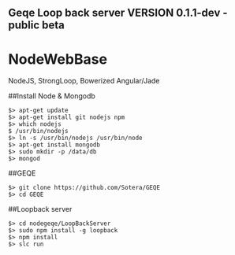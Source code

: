 ## Geqe Loop back server  VERSION 0.1.1-dev - public beta

# NodeWebBase
NodeJS, StrongLoop, Bowerized Angular/Jade

##Install Node & Mongodb
```
$> apt-get update  
$> apt-get install git nodejs npm  
$> which nodejs  
$ /usr/bin/nodejs  
$> ln -s /usr/bin/nodejs /usr/bin/node  
$> apt-get install mongodb  
$> sudo mkdir -p /data/db  
$> mongod  
```
##GEQE
```
$> git clone https://github.com/Sotera/GEQE  
$> cd GEQE  
```

##Loopback server
```
$> cd nodegeqe/LoopBackServer  
$> sudo npm install -g loopback  
$> npm install  
$> slc run
```  

